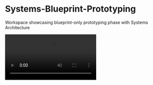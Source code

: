 # Systems-Blueprint-Prototyping

Workspace showcasing blueprint-only prototyping phase with Systems Architecture

<video controls>
  <source src="./Media/video.mp4" type="video/mp4">
</video>
